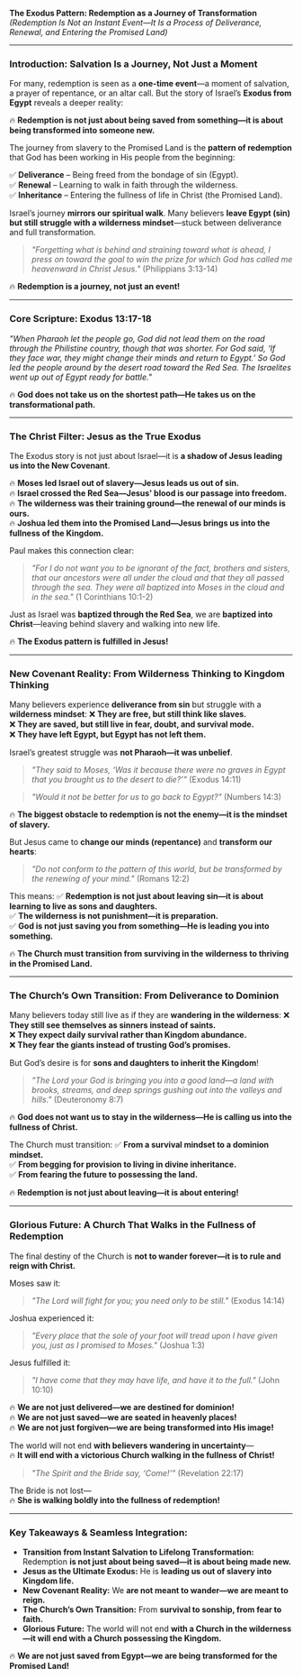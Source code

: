 **The Exodus Pattern: Redemption as a Journey of Transformation**  
_(Redemption Is Not an Instant Event—It Is a Process of Deliverance, Renewal, and Entering the Promised Land)_

---

### **Introduction: Salvation Is a Journey, Not Just a Moment**

For many, redemption is seen as a **one-time event**—a moment of salvation, a prayer of repentance, or an altar call. But the story of Israel’s **Exodus from Egypt** reveals a deeper reality:

🔥 **Redemption is not just about being saved from something—it is about being transformed into someone new.**

The journey from slavery to the Promised Land is the **pattern of redemption** that God has been working in His people from the beginning:

✅ **Deliverance** – Being freed from the bondage of sin (Egypt).  
✅ **Renewal** – Learning to walk in faith through the wilderness.  
✅ **Inheritance** – Entering the fullness of life in Christ (the Promised Land).

Israel’s journey **mirrors our spiritual walk**. Many believers **leave Egypt (sin) but still struggle with a wilderness mindset**—stuck between deliverance and full transformation.

> _"Forgetting what is behind and straining toward what is ahead, I press on toward the goal to win the prize for which God has called me heavenward in Christ Jesus."_ (Philippians 3:13-14)

🔥 **Redemption is a journey, not just an event!**

---

### **Core Scripture: Exodus 13:17-18**

_"When Pharaoh let the people go, God did not lead them on the road through the Philistine country, though that was shorter. For God said, ‘If they face war, they might change their minds and return to Egypt.’ So God led the people around by the desert road toward the Red Sea. The Israelites went up out of Egypt ready for battle."_

🔥 **God does not take us on the shortest path—He takes us on the transformational path.**

---

### **The Christ Filter: Jesus as the True Exodus**

The Exodus story is not just about Israel—it is **a shadow of Jesus leading us into the New Covenant**.

🔥 **Moses led Israel out of slavery—Jesus leads us out of sin.**  
🔥 **Israel crossed the Red Sea—Jesus' blood is our passage into freedom.**  
🔥 **The wilderness was their training ground—the renewal of our minds is ours.**  
🔥 **Joshua led them into the Promised Land—Jesus brings us into the fullness of the Kingdom.**

Paul makes this connection clear:

> _"For I do not want you to be ignorant of the fact, brothers and sisters, that our ancestors were all under the cloud and that they all passed through the sea. They were all baptized into Moses in the cloud and in the sea."_ (1 Corinthians 10:1-2)

Just as Israel was **baptized through the Red Sea**, we are **baptized into Christ**—leaving behind slavery and walking into new life.

🔥 **The Exodus pattern is fulfilled in Jesus!**

---

### **New Covenant Reality: From Wilderness Thinking to Kingdom Thinking**

Many believers experience **deliverance from sin** but struggle with a **wilderness mindset**:
❌ **They are free, but still think like slaves.**  
❌ **They are saved, but still live in fear, doubt, and survival mode.**  
❌ **They have left Egypt, but Egypt has not left them.**

Israel’s greatest struggle was **not Pharaoh—it was unbelief**.

> _"They said to Moses, ‘Was it because there were no graves in Egypt that you brought us to the desert to die?’"_ (Exodus 14:11)

> _"Would it not be better for us to go back to Egypt?"_ (Numbers 14:3)

🔥 **The biggest obstacle to redemption is not the enemy—it is the mindset of slavery.**

But Jesus came to **change our minds (repentance)** and **transform our hearts**:

> _"Do not conform to the pattern of this world, but be transformed by the renewing of your mind."_ (Romans 12:2)

This means: ✅ **Redemption is not just about leaving sin—it is about learning to live as sons and daughters.**  
✅ **The wilderness is not punishment—it is preparation.**  
✅ **God is not just saving you from something—He is leading you into something.**

🔥 **The Church must transition from surviving in the wilderness to thriving in the Promised Land.**

---

### **The Church’s Own Transition: From Deliverance to Dominion**

Many believers today still live as if they are **wandering in the wilderness**:
❌ **They still see themselves as sinners instead of saints.**  
❌ **They expect daily survival rather than Kingdom abundance.**  
❌ **They fear the giants instead of trusting God’s promises.**

But God’s desire is for **sons and daughters to inherit the Kingdom**!

> _"The Lord your God is bringing you into a good land—a land with brooks, streams, and deep springs gushing out into the valleys and hills."_ (Deuteronomy 8:7)

🔥 **God does not want us to stay in the wilderness—He is calling us into the fullness of Christ.**

The Church must transition: ✅ **From a survival mindset to a dominion mindset.**  
✅ **From begging for provision to living in divine inheritance.**  
✅ **From fearing the future to possessing the land.**

🔥 **Redemption is not just about leaving—it is about entering!**

---

### **Glorious Future: A Church That Walks in the Fullness of Redemption**

The final destiny of the Church is **not to wander forever—it is to rule and reign with Christ.**

Moses saw it:

> _"The Lord will fight for you; you need only to be still."_ (Exodus 14:14)

Joshua experienced it:

> _"Every place that the sole of your foot will tread upon I have given you, just as I promised to Moses."_ (Joshua 1:3)

Jesus fulfilled it:

> _"I have come that they may have life, and have it to the full."_ (John 10:10)

🔥 **We are not just delivered—we are destined for dominion!**  
🔥 **We are not just saved—we are seated in heavenly places!**  
🔥 **We are not just forgiven—we are being transformed into His image!**

The world will not end **with believers wandering in uncertainty**—  
🔥 **It will end with a victorious Church walking in the fullness of Christ!**

> _"The Spirit and the Bride say, ‘Come!’"_ (Revelation 22:17)

The Bride is not lost—  
🔥 **She is walking boldly into the fullness of redemption!**

---

### **Key Takeaways & Seamless Integration:**

- **Transition from Instant Salvation to Lifelong Transformation:** Redemption **is not just about being saved—it is about being made new.**
- **Jesus as the Ultimate Exodus:** He is **leading us out of slavery into Kingdom life.**
- **New Covenant Reality:** We **are not meant to wander—we are meant to reign.**
- **The Church’s Own Transition:** From **survival to sonship, from fear to faith.**
- **Glorious Future:** The world will not end **with a Church in the wilderness—it will end with a Church possessing the Kingdom.**

🔥 **We are not just saved from Egypt—we are being transformed for the Promised Land!**